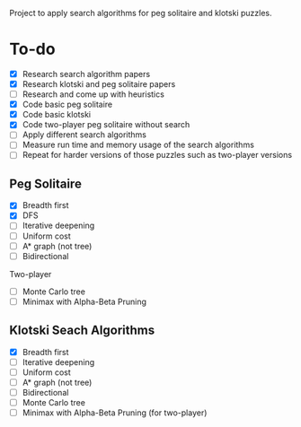 Project to apply search algorithms for peg solitaire and klotski puzzles.

# To-do
- [x] Research search algorithm papers
- [x] Research klotski and peg solitaire papers
- [ ] Research and come up with heuristics
- [x] Code basic peg solitaire
- [x] Code basic klotski
- [x] Code two-player peg solitaire without search
- [ ] Apply different search algorithms
- [ ] Measure run time and memory usage of the search algorithms
- [ ] Repeat for harder versions of those puzzles such as two-player versions

## Peg Solitaire
- [x] Breadth first 
- [x] DFS
- [ ] Iterative deepening
- [ ] Uniform cost
- [ ] A* graph (not tree)
- [ ] Bidirectional 

Two-player
- [ ] Monte Carlo tree
- [ ] Minimax with Alpha-Beta Pruning

## Klotski Seach Algorithms 
- [x] Breadth first 
- [ ] Iterative deepening
- [ ] Uniform cost
- [ ] A* graph (not tree)
- [ ] Bidirectional 
- [ ] Monte Carlo tree
- [ ] Minimax with Alpha-Beta Pruning (for two-player)
